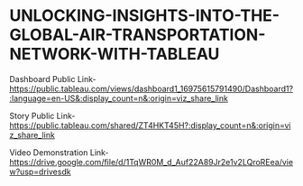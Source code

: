 # UNLOCKING-INSIGHTS-INTO-THE-GLOBAL-AIR-TRANSPORTATION-NETWORK-WITH-TABLEAU


Dashboard Public Link- https://public.tableau.com/views/dashboard1_16975615791490/Dashboard1?:language=en-US&:display_count=n&:origin=viz_share_link


Story Public Link- https://public.tableau.com/shared/ZT4HKT45H?:display_count=n&:origin=viz_share_link


Video Demonstration Link- https://drive.google.com/file/d/1TqWR0M_d_Auf22A89Jr2e1v2LQroREea/view?usp=drivesdk

